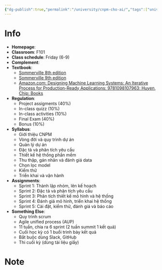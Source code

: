 ```yaml
---
{"dg-publish":true,"permalink":"/university/cnpm-cho-ai/","tags":["university"],"created":"2024-03-01T12:22:22.042+07:00","updated":"2024-03-01T15:06:56.280+07:00"}
---
```


# Info
- **Homepage**: 
- **Classroom**: F101
- **Class schedule**: Friday (6-9)
- **Complement**:
- **Textbook**:
	- [Sommerville 8th edition](https://fita.vnua.edu.vn/wp-content/uploads/2013/06/Software-Engineering-By-Ian-Sommerville-8th-Edition.pdf)
	- [Sommerville 9th edition](https://engineering.futureuniversity.com/BOOKS%20FOR%20IT/Software-Engineering-9th-Edition-by-Ian-Sommerville.pdf)
	- [Amazon.com: Designing Machine Learning Systems: An Iterative Process for Production-Ready Applications: 9781098107963: Huyen, Chip: Books](https://www.amazon.com/Designing-Machine-Learning-Systems-Production-Ready/dp/1098107969)
- **Regulation**:
	- Project assigments (40%)
	- In-class quizz (10%)
	- In-class activities (10%)
	- Final Exam (40%)
	- Bonus (10%)
- **Syllabus**:
	- Giới thiệu CNPM
	- Vòng đời và quy trình dự án
	- Quản lý dự án
	- Đặc tả và phân tích yêu cầu
	- Thiết kế hệ thống phần mềm
	- Thu thập, gán nhãn và đánh giá data
	- Chọn lọc model
	- Kiểm thử
	- Triển khai và vận hành
- **Assignments**:
	- Sprint 1: Thành lập nhóm, lên kế hoạch
	- Sprint 2: Đặc tả và phân tích yêu cầu
	- Sprint 3: Phân tích thiết kế mô hình và hệ thống 
	- Sprint 4: Đánh giá mô hình, triển khai hệ thống
	- Sprint 5: Cài đặt, kiểm thử, đánh giá và báo cáo
- **Something Else**:
	- Quy trình scrum
	- Agile unified process (AUP)
	- 11 tuần, chia ra 6 sprint (2 tuần summit 1 kết quả)
	- Cuối học kỳ có 1 buổi trình bày kết quả
	- Bắt buộc dùng Slack, GitHub
	- Thi cuối kỳ (dùng tài liệu giấy)
# Note